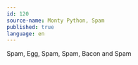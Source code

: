 ```yaml
---
id: 120
source-name: Monty Python, Spam
published: true
language: en
---
```

Spam, Egg, Spam, Spam, Bacon and Spam

